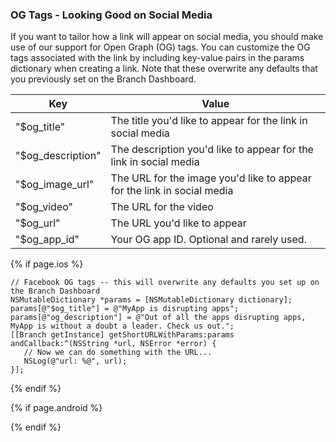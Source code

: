 ### OG Tags - Looking Good on Social Media

If you want to tailor how a link will appear on social media, you should make use of our support for Open Graph (OG) tags. You can customize the OG tags associated with the link by including key-value pairs in the params dictionary when creating a link. Note that these overwrite any defaults that you previously set on the Branch Dashboard.

| Key | Value
| --- | ---
| "$og_title" | The title you'd like to appear for the link in social media
| "$og_description" | The description you'd like to appear for the link in social media
| "$og_image_url" | The URL for the image you'd like to appear for the link in social media
| "$og_video" | The URL for the video
| "$og_url" | The URL you'd like to appear
| "$og_app_id" | Your OG app ID. Optional and rarely used.


<!--- iOS -->
{% if page.ios %}

~~~ objc
// Facebook OG tags -- this will overwrite any defaults you set up on the Branch Dashboard
NSMutableDictionary *params = [NSMutableDictionary dictionary];
params[@"$og_title"] = @"MyApp is disrupting apps";
params[@"og_description"] = @"Out of all the apps disrupting apps, MyApp is without a doubt a leader. Check us out.";
[[Branch getInstance] getShortURLWithParams:params andCallback:^(NSString *url, NSError *error) {
   // Now we can do something with the URL...
   NSLog(@"url: %@", url);
}];
~~~

{% endif %}
<!--- /iOS -->


<!--- Android -->
{% if page.android %}


{% endif %}
<!--- /Android -->
